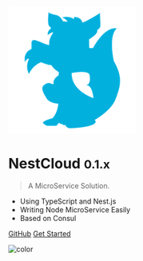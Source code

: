 <!-- _coverpage.md -->

![logo](_media/nestcloud.png)

# NestCloud <small>0.1.x</small>

> A MicroService Solution.

- Using TypeScript and Nest.js
- Writing Node MicroService Easily
- Based on Consul

[GitHub](https://github.com/nest-cloud)
[Get Started](#/zh-cn/nest)

<!-- background color -->

![color](#fff)
